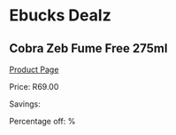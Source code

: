 
# Ebucks Dealz
## Cobra Zeb Fume Free 275ml
[Product Page](https://www.ebucks.com/web/shop/productSelected.do?prodId=600109515&catId=908586136)

Price: R69.00

Savings: 

Percentage off: %
	